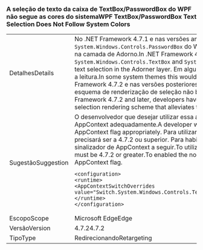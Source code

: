 ### <a name="wpf-textboxpasswordbox-text-selection-does-not-follow-system-colors"></a><span data-ttu-id="b4c4e-101">A seleção de texto da caixa de TextBox/PasswordBox do WPF não segue as cores do sistema</span><span class="sxs-lookup"><span data-stu-id="b4c4e-101">WPF TextBox/PasswordBox Text Selection Does Not Follow System Colors</span></span>

|   |   |
|---|---|
|<span data-ttu-id="b4c4e-102">Detalhes</span><span class="sxs-lookup"><span data-stu-id="b4c4e-102">Details</span></span>|<span data-ttu-id="b4c4e-103">No .NET Framework 4.7.1 e nas versões anteriores, o <code>System.Windows.Controls.TextBox</code> e o <code>System.Windows.Controls.PasswordBox</code> do WPF somente podiam renderizar uma seleção de texto na camada de Adorno.</span><span class="sxs-lookup"><span data-stu-id="b4c4e-103">In .NET Framework 4.7.1 and earlier versions, WPF <code>System.Windows.Controls.TextBox</code> and <code>System.Windows.Controls.PasswordBox</code> could only render a text selection in the Adorner layer.</span></span> <span data-ttu-id="b4c4e-104">Em alguns temas do sistema, isso obstruía o texto, dificultando a leitura.</span><span class="sxs-lookup"><span data-stu-id="b4c4e-104">In some system themes this would occlude text, making it hard to read.</span></span>  <span data-ttu-id="b4c4e-105">No .NET Framework 4.7.2 e nas versões posteriores, os desenvolvedores têm a opção de habilitar um esquema de renderização de seleção não baseado no Adorno que elimina esse problema.</span><span class="sxs-lookup"><span data-stu-id="b4c4e-105">In .NET Framework 4.7.2 and later, developers have an option of enabling a non-Adorner-based selection rendering scheme that alleviates this issue.</span></span>|
|<span data-ttu-id="b4c4e-106">Sugestão</span><span class="sxs-lookup"><span data-stu-id="b4c4e-106">Suggestion</span></span>|<span data-ttu-id="b4c4e-107">O desenvolvedor que desejar utilizar essa alteração precisará definir o seguinte sinalizador de AppContext adequadamente.</span><span class="sxs-lookup"><span data-stu-id="b4c4e-107">A developer who wants to utilize this change must set the following AppContext flag appropriately.</span></span>  <span data-ttu-id="b4c4e-108">Para utilizar esse recurso, a versão instalada do .NET Framework precisará ser a 4.7.2 ou superior. Para habilitar a seleção não baseada em Adorno, use o sinalizador de AppContext a seguir.</span><span class="sxs-lookup"><span data-stu-id="b4c4e-108">To utilize this feature, the installed .NET Framework version must be 4.7.2 or greater.To enabled the non-adorner-based selection, use the following AppContext flag.</span></span><pre><code class="lang-xml">&lt;configuration&gt;&#13;&#10;&lt;runtime&gt;&#13;&#10;&lt;AppContextSwitchOverrides value=&quot;Switch.System.Windows.Controls.Text.UseAdornerForTextboxSelectionRendering=false&quot;/&gt;&#13;&#10;&lt;/runtime&gt;&#13;&#10;&lt;/configuration&gt;&#13;&#10;</code></pre>|
|<span data-ttu-id="b4c4e-109">Escopo</span><span class="sxs-lookup"><span data-stu-id="b4c4e-109">Scope</span></span>|<span data-ttu-id="b4c4e-110">Microsoft Edge</span><span class="sxs-lookup"><span data-stu-id="b4c4e-110">Edge</span></span>|
|<span data-ttu-id="b4c4e-111">Versão</span><span class="sxs-lookup"><span data-stu-id="b4c4e-111">Version</span></span>|<span data-ttu-id="b4c4e-112">4.7.2</span><span class="sxs-lookup"><span data-stu-id="b4c4e-112">4.7.2</span></span>|
|<span data-ttu-id="b4c4e-113">Tipo</span><span class="sxs-lookup"><span data-stu-id="b4c4e-113">Type</span></span>|<span data-ttu-id="b4c4e-114">Redirecionando</span><span class="sxs-lookup"><span data-stu-id="b4c4e-114">Retargeting</span></span>|

